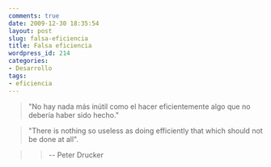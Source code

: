 ```yaml
---
comments: true
date: 2009-12-30 18:35:54
layout: post
slug: falsa-eficiencia
title: Falsa eficiencia
wordpress_id: 214
categories:
- Desarrollo
tags:
- eficiencia
---
```


> "No hay nada más inútil como el hacer eficientemente algo que no debería haber sido hecho."

> "There is nothing so useless as doing efficiently that which should not be done at all".

> > -- Peter Drucker



